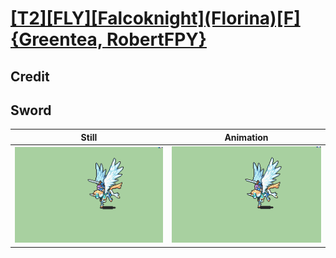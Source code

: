 # [\[T2\]\[FLY\]\[Falcoknight\]\(Florina\)\[F\]{Greentea, RobertFPY}](../)

## Credit


	
## Sword

| Still | Animation |
| :---: | :-------: |
| ![Sword still](./Sword_000.png) | ![Sword animation](./Sword.gif) |

